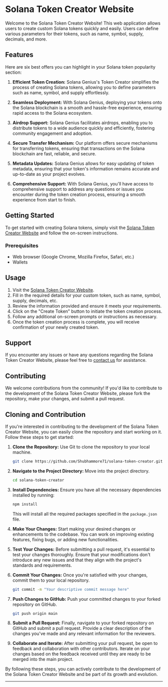 

# Solana Token Creator Website

Welcome to the Solana Token Creator Website! This web application allows users to create custom Solana tokens quickly and easily. Users can define various parameters for their tokens, such as name, symbol, supply, decimals, and more.

## Features

Here are six best offers you can highlight in your Solana token popularity section:

1. **Efficient Token Creation:** Solana Genius's Token Creator simplifies the process of creating Solana tokens, allowing you to define parameters such as name, symbol, and supply effortlessly.

2. **Seamless Deployment:** With Solana Genius, deploying your tokens onto the Solana blockchain is a smooth and hassle-free experience, ensuring rapid access to the Solana ecosystem.

3. **Airdrop Support:** Solana Genius facilitates airdrops, enabling you to distribute tokens to a wide audience quickly and efficiently, fostering community engagement and adoption.

4. **Secure Transfer Mechanism:** Our platform offers secure mechanisms for transferring tokens, ensuring that transactions on the Solana blockchain are fast, reliable, and secure.

5. **Metadata Updates:** Solana Genius allows for easy updating of token metadata, ensuring that your token's information remains accurate and up-to-date as your project evolves.

6. **Comprehensive Support:** With Solana Genius, you'll have access to comprehensive support to address any questions or issues you encounter during the token creation process, ensuring a smooth experience from start to finish.
## Getting Started

To get started with creating Solana tokens, simply visit the [Solana Token Creator Website](https://solanagenius-solanatokencreator.netlify.app/) and follow the on-screen instructions.

### Prerequisites

- Web browser (Google Chrome, Mozilla Firefox, Safari, etc.)
- Wallets

## Usage

1. Visit the [Solana Token Creator Website](https://solanagenius-solanatokencreator.netlify.app/).
2. Fill in the required details for your custom token, such as name, symbol, supply, decimals, etc.
3. Review the information provided and ensure it meets your requirements.
4. Click on the "Create Token" button to initiate the token creation process.
5. Follow any additional on-screen prompts or instructions as necessary.
6. Once the token creation process is complete, you will receive confirmation of your newly created token.

## Support

If you encounter any issues or have any questions regarding the Solana Token Creator Website, please feel free to [contact us](mailto:shubham.more@iitgn.ac.in) for assistance.

## Contributing

We welcome contributions from the community! If you'd like to contribute to the development of the Solana Token Creator Website, please fork the repository, make your changes, and submit a pull request.


## Cloning and Contribution

If you're interested in contributing to the development of the Solana Token Creator Website, you can easily clone the repository and start working on it. Follow these steps to get started:

1. **Clone the Repository:** Use Git to clone the repository to your local machine.

   ```bash
   git clone https://github.com/Shubhammore71/solana-token-creator.git
   ```

2. **Navigate to the Project Directory:** Move into the project directory.

   ```bash
   cd solana-token-creator
   ```

3. **Install Dependencies:** Ensure you have all the necessary dependencies installed by running:

   ```bash
   npm install
   ```

   This will install all the required packages specified in the `package.json` file.

4. **Make Your Changes:** Start making your desired changes or enhancements to the codebase. You can work on improving existing features, fixing bugs, or adding new functionalities.

5. **Test Your Changes:** Before submitting a pull request, it's essential to test your changes thoroughly. Ensure that your modifications don't introduce any new issues and that they align with the project's standards and requirements.

6. **Commit Your Changes:** Once you're satisfied with your changes, commit them to your local repository.

   ```bash
   git commit -m "Your descriptive commit message here"
   ```

7. **Push Changes to GitHub:** Push your committed changes to your forked repository on GitHub.

   ```bash
   git push origin main
   ```

8. **Submit a Pull Request:** Finally, navigate to your forked repository on GitHub and submit a pull request. Provide a clear description of the changes you've made and any relevant information for the reviewers.

9. **Collaborate and Iterate:** After submitting your pull request, be open to feedback and collaboration with other contributors. Iterate on your changes based on the feedback received until they are ready to be merged into the main project.

By following these steps, you can actively contribute to the development of the Solana Token Creator Website and be part of its growth and evolution.

---
